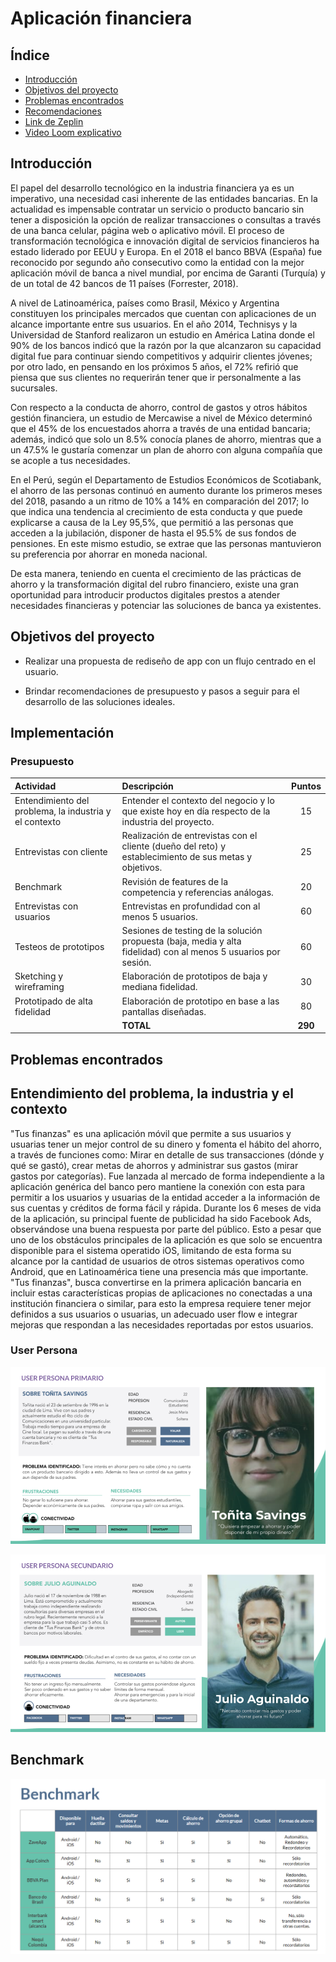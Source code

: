 # Aplicación financiera

## Índice

* [Introducción](#introduccion)
* [Objetivos del proyecto](#objetivos-del-proyecto)
* [Problemas encontrados](#problemas-encontrados)
* [Recomendaciones](#recomendaciones)
* [Link de Zeplin](#link-de-Zeplin)
* [Video Loom explicativo](#video-Loom-explicativo)

## Introducción

El papel del desarrollo tecnológico en la industria financiera ya es un imperativo, una necesidad casi inherente de las entidades bancarias. En la actualidad es impensable contratar un servicio o producto bancario sin tener a disposición la opción de realizar transacciones o consultas a través de una banca celular, página web o aplicativo móvil. El proceso de transformación tecnológica e innovación digital de servicios financieros ha estado liderado por EEUU y Europa. En el 2018 el banco BBVA (España) fue reconocido por segundo año consecutivo como la entidad con la mejor aplicación móvil de banca a nivel mundial,  por encima de Garanti (Turquía) y de un total de 42 bancos de 11 países (Forrester, 2018). 

A nivel de Latinoamérica, países como Brasil, México y Argentina constituyen los principales mercados que cuentan con aplicaciones de un alcance importante entre sus usuarios. En el año 2014, Technisys y la Universidad de Stanford realizaron un estudio en América Latina  donde el 90% de los bancos indicó que la razón por la que alcanzaron su capacidad digital fue para continuar siendo competitivos y adquirir clientes jóvenes; por otro lado, en pensando en los próximos 5 años, el 72% refirió que piensa que sus clientes no requerirán tener que ir personalmente a las sucursales.

Con respecto a la conducta de ahorro, control de gastos y otros hábitos gestión financiera, un estudio de Mercawise a nivel de México determinó que el 45% de los encuestados ahorra a través de una entidad bancaria; además, indicó que solo un 8.5% conocía planes de ahorro, mientras que a un 47.5% le gustaría comenzar un plan de ahorro con alguna compañía que se acople a tus necesidades. 

En el Perú, según el Departamento de Estudios Económicos de Scotiabank, el ahorro de las personas continuó en aumento durante los primeros meses del 2018, pasando a un ritmo de 10% a 14% en comparación del 2017; lo que indica una tendencia al crecimiento de esta conducta y que puede explicarse a causa de la Ley 95,5%, que permitió a las personas que acceden a la jubilación, disponer de hasta el 95.5% de sus fondos de pensiones. En este mismo estudio, se extrae que las personas mantuvieron su preferencia por ahorrar en moneda nacional.

De esta manera, teniendo en cuenta el crecimiento de las prácticas de ahorro y la transformación digital del rubro financiero, existe una gran oportunidad para introducir productos digitales prestos a atender necesidades financieras y potenciar las soluciones de banca ya existentes.

## Objetivos del proyecto
* Realizar una propuesta de rediseño de app con un flujo centrado en el usuario.

* Brindar recomendaciones de presupuesto y pasos a seguir para el desarrollo de las soluciones ideales.

## Implementación

### Presupuesto
|Actividad|Descripción|Puntos|
|:----|:---|:---:|
|Entendimiento del problema, la industria y el contexto| Entender el contexto del negocio y lo que existe hoy en día respecto de la industria del proyecto. | 15 |
|Entrevistas con cliente|Realización de entrevistas con el cliente (dueño del reto) y establecimiento de sus metas y objetivos.|25|
|Benchmark| Revisión de features de la competencia y referencias análogas. | 20 |
|Entrevistas con usuarios| Entrevistas en profundidad con al menos 5 usuarios. | 60 |
|Testeos de prototipos| Sesiones de testing de la solución propuesta (baja, media y alta fidelidad) con al menos 5 usuarios por sesión. | 60 |
|Sketching y wireframing| Elaboración de prototipos de baja y mediana fidelidad. | 30 |
|Prototipado de alta fidelidad| Elaboración de prototipo en base a las pantallas diseñadas. | 80 |
|| **TOTAL** | **290** |

## Problemas encontrados

## Entendimiento del problema, la industria y el contexto
"Tus finanzas" es una aplicación móvil que permite a sus usuarios y usuarias tener un mejor control de su dinero y fomenta el hábito del ahorro, a través de funciones como: Mirar en detalle de sus transacciones (dónde y qué se gastó), crear metas de ahorros y administrar sus gastos (mirar gastos por categorías). Fue lanzada al mercado de forma independiente a la aplicación genérica del banco pero mantiene la conexión con esta para permitir a los usuarios y usuarias de la entidad acceder a la información de sus cuentas y créditos de forma fácil y rápida. Durante los 6 meses de vida de la aplicación, su principal fuente de publicidad ha sido Facebook Ads, observándose una buena respuesta por parte del público. Esto a pesar que uno de los obstáculos principales de la aplicación es que solo se encuentra disponible para el sistema operatido iOS, limitando de esta forma su alcance por la cantidad de usuarios de otros sistemas operativos como Android, que en Latinoamérica tiene una presencia más que importante. "Tus finanzas", busca convertirse en la primera aplicación bancaria en incluir estas características propias de aplicaciones no conectadas a una institución financiera o similar, para esto la empresa requiere tener mejor definidos a sus usuarios o usuarias, un adecuado user flow e integrar mejoras que respondan a las necesidades reportadas por estos usuarios.

### User Persona
![User persona primario](images/user-persona-primario.PNG)

![User persona secundario](images/user-persona-secundario.PNG)

## Benchmark

![benchmark](images/benchmark.PNG)



